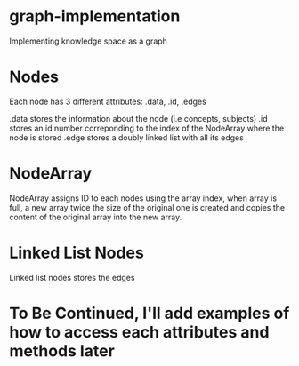 # graph-implementation
Implementing knowledge space as a graph

Nodes
=====

Each node has 3 different attributes: .data, .id, .edges

.data stores the information about the node (i.e concepts, subjects)
.id stores an id number correponding to the index of the NodeArray where the node is stored
.edge stores a doubly linked list with all its edges


NodeArray
=========

NodeArray assigns ID to each nodes using the array index, when array is full, a new array twice the size of the original one is created and copies the content of the original array into the new array.

Linked List Nodes
=================

Linked list nodes stores the edges



To Be Continued, I'll add examples of how to access each attributes and methods later
====================================================================


